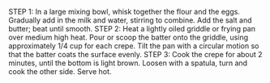 STEP 1: In a large mixing bowl, whisk together the flour and the eggs. Gradually add in the milk and water, stirring to combine. Add the salt and butter; beat until smooth.
STEP 2: Heat a lightly oiled griddle or frying pan over medium high heat. Pour or scoop the batter onto the griddle, using approximately 1/4 cup for each crepe. Tilt the pan with a circular motion so that the batter coats the surface evenly.
STEP 3: Cook the crepe for about 2 minutes, until the bottom is light brown. Loosen with a spatula, turn and cook the other side. Serve hot.